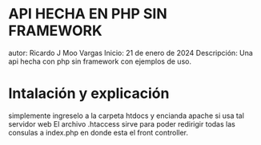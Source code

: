 # API HECHA EN PHP SIN FRAMEWORK
autor: Ricardo J Moo Vargas
Inicio: 21 de enero de 2024
Descripción: Una api hecha con php sin framework con ejemplos de uso.
# Intalación y explicación
<p>
    simplemente ingreselo a la carpeta htdocs y encianda apache si usa tal servidor web
    El archivo .htaccess sirve para poder redirigir todas las consulas a index.php en donde
    esta el front controller.
</p> 